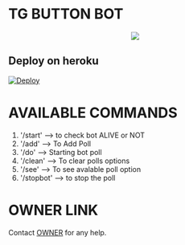 # TG BUTTON BOT

<p align="center">

  <img src="https://telegra.ph/file/7510eb512097fe722bd8b.jpg">

</p>

## Deploy on heroku

[![Deploy](https://www.herokucdn.com/deploy/button.svg)](https://heroku.com/deploy?template=https://heroku.com/deploy?template=https://github.com/cyraxop123/semxop)

# AVAILABLE COMMANDS
1. '/start' --> to check bot ALIVE or NOT
2. '/add' <YOUR TEXT> --> To Add Poll
3. '/do' --> Starting bot poll
4. '/clean' --> To clear polls options
5. '/see' --> To see avalable poll option
6. '/stopbot' --> to stop the poll






# OWNER LINK

   Contact [OWNER](https://t.me/cyrax_iz_papa) for any help.

